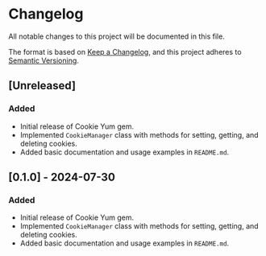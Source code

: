 # Changelog

All notable changes to this project will be documented in this file.

The format is based on [Keep a Changelog](https://keepachangelog.com/en/1.0.0/),
and this project adheres to [Semantic Versioning](https://semver.org/spec/v2.0.0.html).

## [Unreleased]

### Added
- Initial release of Cookie Yum gem.
- Implemented `CookieManager` class with methods for setting, getting, and deleting cookies.
- Added basic documentation and usage examples in `README.md`.

## [0.1.0] - 2024-07-30

### Added
- Initial release of Cookie Yum gem.
- Implemented `CookieManager` class with methods for setting, getting, and deleting cookies.
- Added basic documentation and usage examples in `README.md`.
